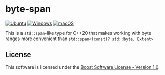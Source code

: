 # byte-span
[![Ubuntu](https://github.com/mika-fischer/mcpp-byte-span/actions/workflows/ubuntu.yml/badge.svg)](https://github.com/mika-fischer/mcpp-byte-span/actions/workflows/ubuntu.yml)
[![Windows](https://github.com/mika-fischer/mcpp-byte-span/actions/workflows/windows.yml/badge.svg)](https://github.com/mika-fischer/mcpp-byte-span/actions/workflows/windows.yml)
[![macOS](https://github.com/mika-fischer/mcpp-byte-span/actions/workflows/macos.yml/badge.svg)](https://github.com/mika-fischer/mcpp-byte-span/actions/workflows/macos.yml)

This is a `std::span`-like type for C++20 that makes working with byte ranges more convenient than `std::span<(const)? std::byte, Extent>`

## License
This software is licensed under the [Boost Software License - Version 1.0](https://www.boost.org/LICENSE_1_0.txt).